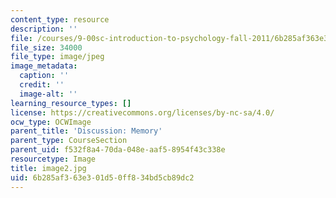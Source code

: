 ```yaml
---
content_type: resource
description: ''
file: /courses/9-00sc-introduction-to-psychology-fall-2011/6b285af363e301d50ff834bd5cb89dc2_image2.jpg
file_size: 34000
file_type: image/jpeg
image_metadata:
  caption: ''
  credit: ''
  image-alt: ''
learning_resource_types: []
license: https://creativecommons.org/licenses/by-nc-sa/4.0/
ocw_type: OCWImage
parent_title: 'Discussion: Memory'
parent_type: CourseSection
parent_uid: f532f8a4-70da-048e-aaf5-8954f43c338e
resourcetype: Image
title: image2.jpg
uid: 6b285af3-63e3-01d5-0ff8-34bd5cb89dc2
---
```

